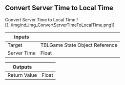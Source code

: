 ## Convert Server Time to Local Time
Convert Server Time to Local Time
![[../img/nd_img_ConvertServerTimeToLocalTime.png]]

|Inputs||
|--|--|
| Target | TBLGame State Object Reference |
| Server Time | Float |

|Outputs||
|--|--|
| Return Value | Float |
